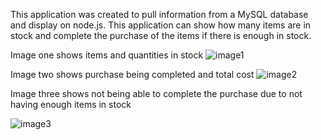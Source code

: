 This application was created to pull information from a MySQL database and display on node.js. This application can show how many items are in stock and complete the purchase of the items if there is enough in stock.

Image one shows items and quantities in stock 
![image1](https://user-images.githubusercontent.com/38091306/43681187-1741848a-9802-11e8-8eb6-2468050b9e89.png)

Image two shows purchase being completed and total cost
![image2](https://user-images.githubusercontent.com/38091306/43681210-66c4a7c6-9802-11e8-834e-c8d193157c38.png)

Image three shows not being able to complete the purchase due to not having enough items in stock 

![image3](https://user-images.githubusercontent.com/38091306/43681230-d2593e66-9802-11e8-9de4-4a2eb55496ea.png)
